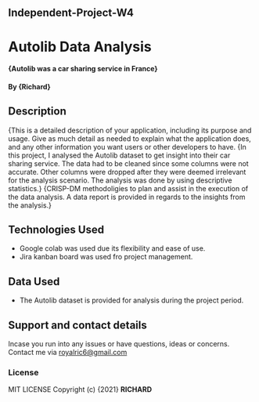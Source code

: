 ## Independent-Project-W4
# Autolib Data Analysis
#### {Autolib was a car sharing service in France}
#### By **{Richard}**
## Description
{This is a detailed description of your application, including its purpose and usage.  Give as much detail as needed to explain what the application does, and any other information you want users or other developers to have. 
{In this project, I analysed the Autolib dataset to get insight into their car sharing service. The data had to be cleaned since some columns were not accurate. Other columns were dropped after they were deemed irrelevant for the analysis scenario. The analysis was done by using descriptive statistics.}
{CRISP-DM methodoligies to plan and assist in the execution of the data analysis. A data report is provided in regards to the insights from the analysis.}
## Technologies Used
* Google colab was used due its flexibility and ease of use.
* Jira kanban board was used fro project management.

## Data Used
* The Autolib dataset is provided for analysis during the project period.
## Support and contact details
Incase you run into any issues or have questions, ideas or concerns.  Contact me via royalric6@gmail.com
### License
 MIT LICENSE
Copyright (c) {2021} **RICHARD**
  
